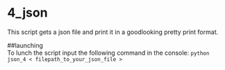 # 4_json
This script gets a json file and print it in a goodlooking pretty print format.

##launching  
To lunch the script input the following command in the console: `python json_4 < filepath_to_your_json_file >`


